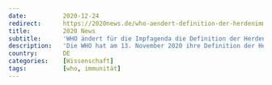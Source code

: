 ```yaml
---
date:          2020-12-24
redirect:      https://2020news.de/who-aendert-definition-der-herdenimmunitaet/
title:         2020 News
subtitle:      'WHO ändert für die Impfagenda die Definition der Herdenimmunität'
description:   'Die WHO hat am 13. November 2020 ihre Definition der Herdenimmunität dahingehend geändert, dass diese nur noch über eine Impfung und nicht mehr vermittels einer durchgemachte Infektion erreicht werden kann. Am 9. Juni 2020 hiess es bei der WHO: “Herdenimmunität ist der indirekte Schutz vor einer Infektionskrankheit, der eintritt, wenn eine Population entweder durch eine Impfung […]'
country:       DE
categories:    [Wissenschaft]
tags:          [who, immunität]
---
```

